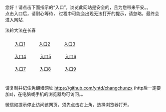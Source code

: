 您好！请点击下面指示的“入口”，浏览此网站是安全的，且为您带来平安。。 <br/>
点击入口后，请耐心等待， 过程中可能会出现无法打开的提示，请忽略，最终会进入网站. </br>

法轮大法在长春<br/>
<div style="padding:10px"><a style="margin:20px" target="_blank" href="https://d10s8fw9mgcv8o.cloudfront.net/2Qpsp?tzkpuaiw" id="ccLink1" rel="nofollow">入口1</a> <a target="_blank" style="margin:20px" href="https://d3jwt9amucbqqa.cloudfront.net/2Qpsp?gcwtmfnp" id="ccLink2" rel="nofollow">入口2</a> <a style="margin:20px" target="_blank" href="https://d3e9416tmls1j7.cloudfront.net/2Qpsp?cwwowlyj" id="ccLink3" rel="nofollow">入口3</a></div>

<div style="padding:10px" ><a style="margin:20px" target="_blank" href="https://d10s8fw9mgcv8o.cloudfront.net/2Qpsp?tzkpuaiw" id="ccLink4" rel="nofollow">入口4</a> <a style="margin:20px" href="https://d3jwt9amucbqqa.cloudfront.net/2Qpsp?gcwtmfnp" target="_blank" id="ccLink5" rel="nofollow">入口5</a> <a style="margin:20px" href="https://d3e9416tmls1j7.cloudfront.net/2Qpsp?cwwowlyj" target="_blank" id="ccLink6" rel="nofollow">入口6</a></div>

<div style="padding:10px"><a style="margin:20px" target="_blank" href="https://d10s8fw9mgcv8o.cloudfront.net/2Qpsp?tzkpuaiw" id="ccLink7" rel="nofollow">入口7</a> <a style="margin:20px" href="https://d3jwt9amucbqqa.cloudfront.net/2Qpsp?gcwtmfnp" target="_blank" id="ccLink8" rel="nofollow">入口8</a> <a style="margin:20px" target="_blank" href="https://d3e9416tmls1j7.cloudfront.net/2Qpsp?cwwowlyj" id="ccLink9" rel="nofollow">入口9</a></div>

<br/>



请复制并记住免翻墙网址 https://github.com/yntd/changchunzx (http后一定要加s)，在电脑或手机的浏览器均可访问。。<br/>

微信如提示停止访问该网页，须先点击右上角，选择浏览器打开。

